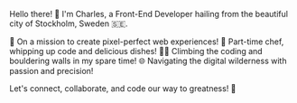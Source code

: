 Hello there! 👋 I'm Charles, a Front-End Developer hailing from the beautiful city of Stockholm, Sweden 🇸🇪.

🚀 On a mission to create pixel-perfect web experiences!
🍳 Part-time chef, whipping up code and delicious dishes!
🧗‍♂️ Climbing the coding and bouldering walls in my spare time!
🌐 Navigating the digital wilderness with passion and precision!

Let's connect, collaborate, and code our way to greatness! 🌟
